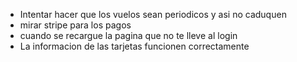 - Intentar hacer que los vuelos sean periodicos y asi no caduquen
- mirar stripe para los pagos
- cuando se recargue la pagina que no te lleve al login
- La informacion de las tarjetas funcionen correctamente
